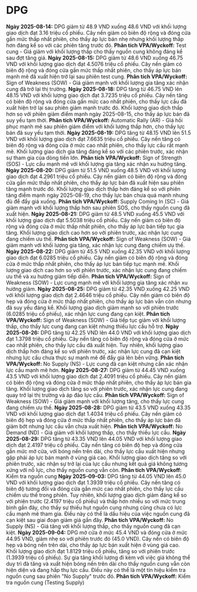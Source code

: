 # DPG

**Ngày 2025-08-14:** DPG giảm từ 48.9 VND xuống 48.6 VND với khối lượng giao dịch đạt 3.16 triệu cổ phiếu. Cây nến giảm có biên độ rộng và đóng cửa gần mức thấp nhất phiên, cho thấy áp lực bán nhẹ nhưng khối lượng thấp hơn đáng kể so với các phiên tăng trước đó. **Phân tích VPA/Wyckoff:** Test cung - Giá giảm với khối lượng thấp cho thấy nguồn cung không đáng kể sau đợt tăng giá.
**Ngày 2025-08-15:** DPG giảm từ 48.6 VND xuống 46.75 VND với khối lượng giao dịch đạt 4.5076 triệu cổ phiếu. Cây nến giảm có biên độ rộng và đóng cửa gần mức thấp nhất phiên, cho thấy áp lực bán mạnh mẽ đã xuất hiện trở lại sau phiên test cung. **Phân tích VPA/Wyckoff:** Sign of Weakness (SOW) - Giá giảm mạnh với khối lượng gia tăng xác nhận cung đã trở lại thị trường.
**Ngày 2025-08-18:** DPG tăng từ 46.75 VND lên 48.15 VND với khối lượng giao dịch đạt 3.7235 triệu cổ phiếu. Cây nến tăng có biên độ rộng và đóng cửa gần mức cao nhất phiên, cho thấy lực cầu đã xuất hiện trở lại sau phiên giảm mạnh trước đó. Khối lượng giao dịch thấp hơn so với phiên giảm điểm mạnh ngày 2025-08-15, cho thấy áp lực bán đã suy yếu tạm thời. **Phân tích VPA/Wyckoff:** Automatic Rally (AR) - Giá hồi phục mạnh mẽ sau phiên giảm điểm với khối lượng thấp hơn, cho thấy lực bán đã suy yếu tạm thời.
**Ngày 2025-08-19:** DPG tăng từ 48.15 VND lên 51.5 VND với khối lượng giao dịch đạt 7.6635 triệu cổ phiếu. Cây nến tăng có biên độ rộng và đóng cửa ở mức cao nhất phiên, cho thấy lực cầu rất mạnh mẽ. Khối lượng giao dịch gia tăng đáng kể so với các phiên trước, xác nhận sự tham gia của dòng tiền lớn. **Phân tích VPA/Wyckoff:** Sign of Strength (SOS) - Lực cầu mạnh mẽ với khối lượng gia tăng xác nhận xu hướng tăng.
**Ngày 2025-08-20:** DPG giảm từ 51.5 VND xuống 48.5 VND với khối lượng giao dịch đạt 4.2961 triệu cổ phiếu. Cây nến giảm có biên độ rộng và đóng cửa gần mức thấp nhất phiên, cho thấy áp lực bán đã xuất hiện sau phiên tăng mạnh trước đó. Khối lượng giao dịch thấp hơn đáng kể so với phiên tăng điểm mạnh ngày 2025-08-19, cho thấy lực bán chưa quá mạnh nhưng đủ để đẩy giá xuống. **Phân tích VPA/Wyckoff:** Supply Coming In (SC) - Giá giảm mạnh với khối lượng thấp hơn sau phiên SOS, cho thấy nguồn cung đã xuất hiện.
**Ngày 2025-08-21:** DPG giảm từ 48.5 VND xuống 45.5 VND với khối lượng giao dịch đạt 5.5038 triệu cổ phiếu. Cây nến giảm có biên độ rộng và đóng cửa ở mức thấp nhất phiên, cho thấy áp lực bán tiếp tục gia tăng. Khối lượng giao dịch cao hơn so với phiên trước, xác nhận lực cung đang chiếm ưu thế. **Phân tích VPA/Wyckoff:** Sign of Weakness (SOW) - Giá giảm mạnh với khối lượng gia tăng, xác nhận lực cung đang chiếm ưu thế.
**Ngày 2025-08-22:** DPG giảm từ 45.5 VND xuống 42.35 VND với khối lượng giao dịch đạt 6.0285 triệu cổ phiếu. Cây nến giảm có biên độ rộng và đóng cửa ở mức thấp nhất phiên, cho thấy áp lực bán tiếp tục mạnh mẽ. Khối lượng giao dịch cao hơn so với phiên trước, xác nhận lực cung đang chiếm ưu thế và xu hướng giảm tiếp diễn. **Phân tích VPA/Wyckoff:** Sign of Weakness (SOW) - Lực cung mạnh mẽ với khối lượng gia tăng xác nhận xu hướng giảm.
**Ngày 2025-08-25:** DPG giảm từ 42.35 VND xuống 42.25 VND với khối lượng giao dịch đạt 2.4646 triệu cổ phiếu. Cây nến giảm có biên độ hẹp và đóng cửa ở mức thấp nhất phiên, cho thấy áp lực bán vẫn còn nhưng đã suy yếu đáng kể. Khối lượng giao dịch giảm mạnh so với phiên trước (6.0285 triệu cổ phiếu), xác nhận lực cung đang cạn kiệt. **Phân tích VPA/Wyckoff:** Sign of Weakness (SOW) - Giá tiếp tục giảm với khối lượng thấp, cho thấy lực cung đang cạn kiệt nhưng thiếu lực cầu hỗ trợ.
**Ngày 2025-08-26:** DPG tăng từ 42.25 VND lên 44.0 VND với khối lượng giao dịch đạt 1.3798 triệu cổ phiếu. Cây nến tăng có biên độ rộng và đóng cửa ở mức cao nhất phiên, cho thấy lực cầu đã xuất hiện. Tuy nhiên, khối lượng giao dịch thấp hơn đáng kể so với phiên trước, xác nhận lực cung đã cạn kiệt nhưng lực cầu chưa thực sự mạnh mẽ để đẩy giá lên bền vững. **Phân tích VPA/Wyckoff:** No Supply (NS) - Lực cung đã cạn kiệt nhưng cần xác nhận lực cầu mạnh mẽ hơn.
**Ngày 2025-08-27:** DPG giảm từ 44.45 VND xuống 43.5 VND với khối lượng giao dịch đạt 2.4091 triệu cổ phiếu. Cây nến giảm có biên độ rộng và đóng cửa ở mức thấp nhất phiên, cho thấy áp lực bán gia tăng. Khối lượng giao dịch tăng so với phiên trước, xác nhận lực cung đang quay trở lại thị trường và áp đảo lực cầu. **Phân tích VPA/Wyckoff:** Sign of Weakness (SOW) - Giá giảm mạnh với khối lượng tăng, cho thấy lực cung đang chiếm ưu thế.
**Ngày 2025-08-28:** DPG giảm từ 43.5 VND xuống 43.35 VND với khối lượng giao dịch đạt 1.4034 triệu cổ phiếu. Cây nến giảm có biên độ hẹp và đóng cửa ở mức thấp nhất phiên, cho thấy áp lực bán đã giảm bớt nhưng lực cầu vẫn chưa xuất hiện. **Phân tích VPA/Wyckoff:** No Demand (ND) - Giá giảm với khối lượng thấp, cho thấy thiếu lực cầu.
**Ngày 2025-08-29:** DPG tăng từ 43.35 VND lên 44.05 VND với khối lượng giao dịch đạt 2.4197 triệu cổ phiếu. Cây nến tăng có biên độ hẹp và đóng cửa gần mức mở cửa, với bóng nến trên dài, cho thấy lực cầu xuất hiện nhưng gặp phải áp lực bán mạnh ở vùng giá cao. Khối lượng giao dịch tăng so với phiên trước, xác nhận sự trở lại của lực cầu nhưng kết quả giá không tương xứng với nỗ lực, cho thấy nguồn cung vẫn còn. **Phân tích VPA/Wyckoff:** Kiểm tra nguồn cung
**Ngày 2025-09-03:** DPG tăng từ 44.05 VND lên 45.0 VND với khối lượng giao dịch đạt 1.3939 triệu cổ phiếu. Cây nến tăng có biên độ tương đối và đóng cửa gần mức cao nhất phiên, cho thấy lực cầu chiếm ưu thế trong phiên. Tuy nhiên, khối lượng giao dịch giảm đáng kể so với phiên trước (2.4197 triệu cổ phiếu) và thấp hơn nhiều so với mức trung bình gần đây, cho thấy sự thiếu hụt nguồn cung nhưng cũng chưa có lực cầu mạnh mẽ tham gia. Điều này có thể là dấu hiệu của việc nguồn cung đã cạn kiệt sau giai đoạn giảm giá gần đây. **Phân tích VPA/Wyckoff:** No Supply (NS) - Giá tăng với khối lượng thấp, cho thấy nguồn cung đã cạn kiệt.
**Ngày 2025-09-04:** DPG mở cửa ở mức 45.4 VND và đóng cửa ở mức 44.95 VND, giảm nhẹ so với phiên trước đó (45.0 VND). Cây nến có biên độ hẹp và bóng nến trên dài, cho thấy áp lực bán xuất hiện ở vùng giá cao. Khối lượng giao dịch đạt 1.8129 triệu cổ phiếu, tăng so với phiên trước (1.3939 triệu cổ phiếu). Sự gia tăng khối lượng đi kèm với việc giá không thể duy trì đà tăng và xuất hiện bóng nến trên dài cho thấy nguồn cung vẫn còn hiện diện và đang hấp thụ lực cầu. Điều này có thể là một tín hiệu kiểm tra nguồn cung sau phiên "No Supply" trước đó. **Phân tích VPA/Wyckoff:** Kiểm tra nguồn cung (Testing Supply)
